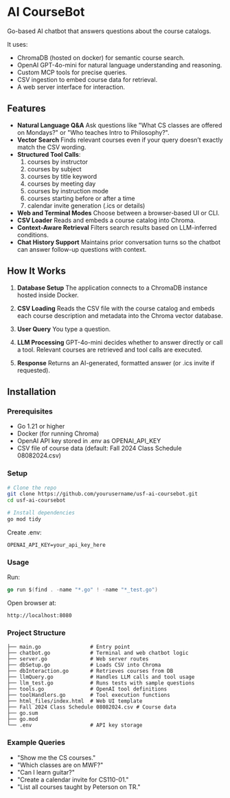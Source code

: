 
# AI CourseBot

Go-based AI chatbot that answers questions about the course catalogs.

It uses:
- ChromaDB (hosted on docker) for semantic course search.
- OpenAI GPT-4o-mini for natural language understanding and reasoning.
- Custom MCP tools for precise queries.
- CSV ingestion to embed course data for retrieval.
- A web server interface for interaction.

## Features

- **Natural Language Q&A** Ask questions like "What CS classes are offered on Mondays?" or "Who teaches Intro to Philosophy?".
- **Vector Search** Finds relevant courses even if your query doesn’t exactly match the CSV wording.
- **Structured Tool Calls**:
  1. courses by instructor
  2. courses by subject
  3. courses by title keyword
  4. courses by meeting day
  5. courses by instruction mode
  6. courses starting before or after a time
  7. calendar invite generation (.ics or details)
- **Web and Terminal Modes** Choose between a browser-based UI or CLI.
- **CSV Loader** Reads and embeds a course catalog into Chroma.
- **Context-Aware Retrieval** Filters search results based on LLM-inferred conditions.
- **Chat History Support** Maintains prior conversation turns so the chatbot can answer follow-up questions with context.

## How It Works

1.  **Database Setup**
    The application connects to a ChromaDB instance hosted inside Docker.
    
2.  **CSV Loading**
    Reads the CSV file with the course catalog and embeds each course description and metadata into the Chroma vector database.
    
3.  **User Query**
   You type a question.
   
5. **LLM Processing** 
    GPT-4o-mini decides whether to answer directly or call a tool.
   Relevant courses are retrieved and tool calls are executed.
    
6.  **Response**
    Returns an AI-generated, formatted answer (or .ics invite if requested).

## Installation

### Prerequisites
- Go 1.21 or higher
- Docker (for running Chroma)
- OpenAI API key stored in .env as OPENAI_API_KEY
- CSV file of course data (default: Fall 2024 Class Schedule 08082024.csv)

### Setup

```bash
# Clone the repo
git clone https://github.com/yourusername/usf-ai-coursebot.git
cd usf-ai-coursebot

# Install dependencies
go mod tidy
```

Create .env:
```
OPENAI_API_KEY=your_api_key_here
```


### Usage

Run:
```go bash
go run $(find . -name "*.go" ! -name "*_test.go")
```
Open browser at:
```
http://localhost:8080
```

### Project Structure

```
├── main.go                # Entry point
├── chatbot.go             # Terminal and web chatbot logic
├── server.go              # Web server routes
├── dbSetup.go             # Loads CSV into Chroma
├── dbInteraction.go       # Retrieves courses from DB
├── llmQuery.go            # Handles LLM calls and tool usage
├── llm_test.go            # Runs tests with sample questions
├── tools.go               # OpenAI tool definitions
├── toolHandlers.go        # Tool execution functions
├── html_files/index.html  # Web UI template
├── Fall 2024 Class Schedule 08082024.csv # Course data
├── go.sum
├── go.mod
└── .env                   # API key storage
```

### Example Queries

- "Show me the CS courses."
- "Which classes are on MWF?"
- "Can I learn guitar?"
- "Create a calendar invite for CS110-01."
- "List all courses taught by Peterson on TR."
